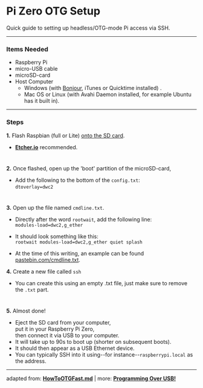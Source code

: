 # Pi Zero OTG Setup   

Quick guide to setting up headless/OTG-mode Pi access via SSH. 

-----

### Items Needed
- Raspberry Pi
- micro-USB cable
- microSD-card
- Host Computer
  - Windows (with [Bonjour](https://support.apple.com/kb/DL999), iTunes or Quicktime installed) . 
  - Mac OS or Linux (with Avahi Daemon installed, for example Ubuntu has it built in).

-----

### Steps 
  
**1.** Flash Raspbian (full or Lite) [onto the SD card](https://www.raspberrypi.org/documentation/installation/installing-images/README.md).   
  - [**Etcher.io**](https://etcher.io) recommended.  

#

**2.** Once flashed, open up the 'boot' partition of the microSD-card, 
 -  Add the following to the bottom of the ```config.txt```:  
    ```dtoverlay=dwc2```     
 
#

**3.** Open up the file named ```cmdline.txt```.  
  - Directly after the word  ```rootwait```, add the following line:  
     ```modules-load=dwc2,g_ether```  

  - It should look something like this:  
    ```rootwait modules-load=dwc2,g_ether quiet splash``` 

  - At the time of this writing, an example can be found [pastebin.com/cmdline.txt](https://pastebin.com/WygSaptQ).

**4.** Create a new file called ```ssh``` 
  - You can create this using an empty .txt file, just make sure to remove the ```.txt``` part.    

#

**5.** Almost done!
  - Eject the SD card from your computer,  
      put it in your Raspberry Pi Zero,  
      then connect it via USB to your computer.  
  - It will take up to 90s to boot up (shorter on subsequent boots).  
  - It should then appear as a USB Ethernet device. 
  - You can typically SSH into it using--for instance--```raspberrypi.local``` as the address.  

-----

  adapted from: [**HowToOTGFast.md**](https://gist.github.com/gbaman/975e2db164b3ca2b51ae11e45e8fd40a#file-howtootgfast-md) | more: [**Programming Over USB!**](http://blog.gbaman.info/?p=791)    
